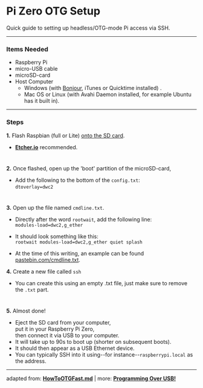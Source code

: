 # Pi Zero OTG Setup   

Quick guide to setting up headless/OTG-mode Pi access via SSH. 

-----

### Items Needed
- Raspberry Pi
- micro-USB cable
- microSD-card
- Host Computer
  - Windows (with [Bonjour](https://support.apple.com/kb/DL999), iTunes or Quicktime installed) . 
  - Mac OS or Linux (with Avahi Daemon installed, for example Ubuntu has it built in).

-----

### Steps 
  
**1.** Flash Raspbian (full or Lite) [onto the SD card](https://www.raspberrypi.org/documentation/installation/installing-images/README.md).   
  - [**Etcher.io**](https://etcher.io) recommended.  

#

**2.** Once flashed, open up the 'boot' partition of the microSD-card, 
 -  Add the following to the bottom of the ```config.txt```:  
    ```dtoverlay=dwc2```     
 
#

**3.** Open up the file named ```cmdline.txt```.  
  - Directly after the word  ```rootwait```, add the following line:  
     ```modules-load=dwc2,g_ether```  

  - It should look something like this:  
    ```rootwait modules-load=dwc2,g_ether quiet splash``` 

  - At the time of this writing, an example can be found [pastebin.com/cmdline.txt](https://pastebin.com/WygSaptQ).

**4.** Create a new file called ```ssh``` 
  - You can create this using an empty .txt file, just make sure to remove the ```.txt``` part.    

#

**5.** Almost done!
  - Eject the SD card from your computer,  
      put it in your Raspberry Pi Zero,  
      then connect it via USB to your computer.  
  - It will take up to 90s to boot up (shorter on subsequent boots).  
  - It should then appear as a USB Ethernet device. 
  - You can typically SSH into it using--for instance--```raspberrypi.local``` as the address.  

-----

  adapted from: [**HowToOTGFast.md**](https://gist.github.com/gbaman/975e2db164b3ca2b51ae11e45e8fd40a#file-howtootgfast-md) | more: [**Programming Over USB!**](http://blog.gbaman.info/?p=791)    
